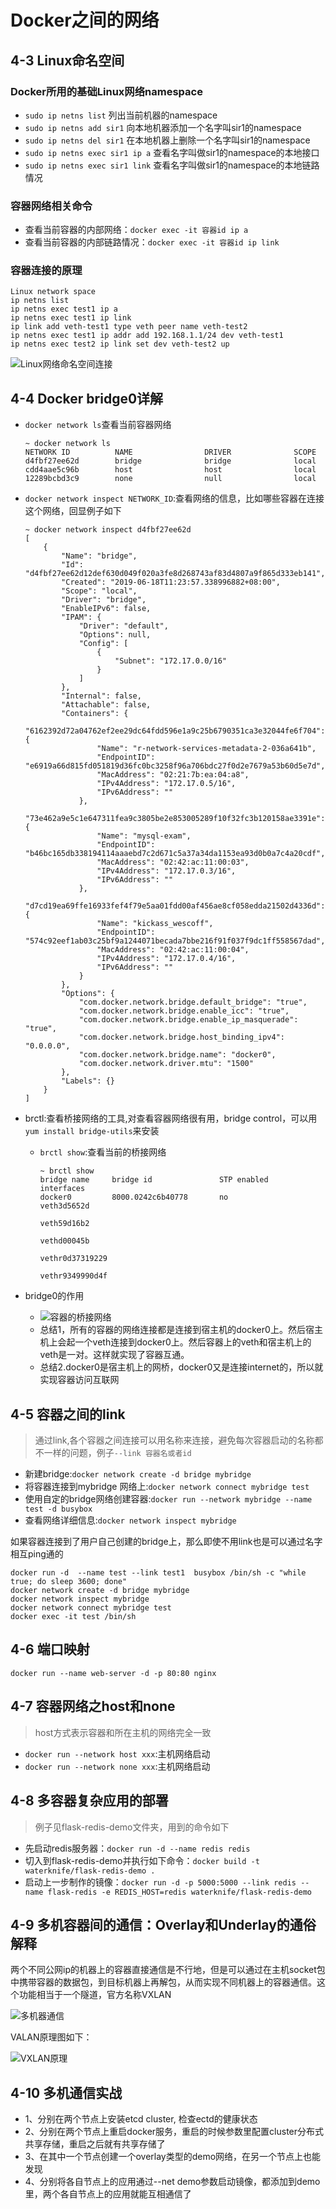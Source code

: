 # Docker之间的网络

## 4-3 Linux命名空间

### Docker所用的基础Linux网络namespace 

+ `sudo ip netns list` 列出当前机器的namespace
+ `sudo ip netns add sir1` 向本地机器添加一个名字叫sir1的namespace
+ `sudo ip netns del sir1`  在本地机器上删除一个名字叫sir1的namespace
+ `sudo ip netns exec sir1 ip a` 查看名字叫做sir1的namespace的本地接口
+ `sudo ip netns exec sir1 link` 查看名字叫做sir1的namespace的本地链路情况

### 容器网络相关命令

+ 查看当前容器的内部网络：`docker exec -it 容器id ip a`
+ 查看当前容器的内部链路情况：`docker exec -it 容器id ip link`

### 容器连接的原理

```shell
Linux network space
ip netns list
ip netns exec test1 ip a
ip netns exec test1 ip link
ip link add veth-test1 type veth peer name veth-test2
ip netns exec test1 ip addr add 192.168.1.1/24 dev veth-test1
ip netns exec test2 ip link set dev veth-test2 up
```

![Linux网络命名空间连接](images/Linux网络命名空间连接.jpg)

## 4-4 Docker bridge0详解

+ `docker network ls`查看当前容器网络

  ```shell
  ~ docker network ls
  NETWORK ID          NAME                DRIVER              SCOPE
  d4fbf27ee62d        bridge              bridge              local
  cdd4aae5c96b        host                host                local
  12289bcbd3c9        none                null                local
  ```

+ `docker network inspect NETWORK_ID`:查看网络的信息，比如哪些容器在连接这个网络，回显例子如下

  ```shell
  ~ docker network inspect d4fbf27ee62d
  [
      {
          "Name": "bridge",
          "Id": "d4fbf27ee62d12def630d049f020a3fe8d268743af83d4807a9f865d333eb141",
          "Created": "2019-06-18T11:23:57.338996882+08:00",
          "Scope": "local",
          "Driver": "bridge",
          "EnableIPv6": false,
          "IPAM": {
              "Driver": "default",
              "Options": null,
              "Config": [
                  {
                      "Subnet": "172.17.0.0/16"
                  }
              ]
          },
          "Internal": false,
          "Attachable": false,
          "Containers": {
              "6162392d72a04762ef2ee29dc64fdd596e1a9c25b6790351ca3e32044fe6f704": {
                  "Name": "r-network-services-metadata-2-036a641b",
                  "EndpointID": "e6919a66d815fd051819d36fc0bc3258f96a706bdc27f0d2e7679a53b60d5e7d",
                  "MacAddress": "02:21:7b:ea:04:a8",
                  "IPv4Address": "172.17.0.5/16",
                  "IPv6Address": ""
              },
              "73e462a9e5c1e647311fea9c3805be2e853005289f10f32fc3b120158ae3391e": {
                  "Name": "mysql-exam",
                  "EndpointID": "b46bc165db338194114aaaebd7c2d671c5a37a34da1153ea93d0b0a7c4a20cdf",
                  "MacAddress": "02:42:ac:11:00:03",
                  "IPv4Address": "172.17.0.3/16",
                  "IPv6Address": ""
              },
              "d7cd19ea69ffe16933fef4f79e5aa01fdd00af456ae8cf058edda21502d4336d": {
                  "Name": "kickass_wescoff",
                  "EndpointID": "574c92eef1ab03c25bf9a1244071becada7bbe216f91f037f9dc1ff558567dad",
                  "MacAddress": "02:42:ac:11:00:04",
                  "IPv4Address": "172.17.0.4/16",
                  "IPv6Address": ""
              }
          },
          "Options": {
              "com.docker.network.bridge.default_bridge": "true",
              "com.docker.network.bridge.enable_icc": "true",
              "com.docker.network.bridge.enable_ip_masquerade": "true",
              "com.docker.network.bridge.host_binding_ipv4": "0.0.0.0",
              "com.docker.network.bridge.name": "docker0",
              "com.docker.network.driver.mtu": "1500"
          },
          "Labels": {}
      }
  ]
  ```

+ brctl:查看桥接网络的工具,对查看容器网络很有用，bridge control，可以用`yum install bridge-utils`来安装
  + `brctl show`:查看当前的桥接网络

    ```shell
    ~ brctl show
    bridge name     bridge id               STP enabled     interfaces
    docker0         8000.0242c6b40778       no              veth3d5652d
                                                            veth59d16b2
                                                            vethd00045b
                                                            vethr0d37319229
                                                            vethr9349990d4f
    ```

+ bridge0的作用
  + ![容器的桥接网络](images/容器的桥接网络.jpg)
  + 总结1，所有的容器的网络连接都是连接到宿主机的docker0上。然后宿主机上会起一个veth连接到docker0上。然后容器上的veth和宿主机上的veth是一对。这样就实现了容器互通。
  + 总结2.docker0是宿主机上的网桥，docker0又是连接internet的，所以就实现容器访问互联网
  
## 4-5 容器之间的link

> 通过link,各个容器之间连接可以用名称来连接，避免每次容器启动的名称都不一样的问题，例子`--link 容器名或者id`

+ 新建bridge:`docker network create -d bridge mybridge`
+ 将容器连接到mybridge 网络上:`docker network connect mybridge test`
+ 使用自定的bridge网络创建容器:`docker run --network mybridge --name test -d busybox`
+ 查看网络详细信息:`docker network inspect mybridge`

如果容器连接到了用户自己创建的bridge上，那么即使不用link也是可以通过名字相互ping通的

```shell
docker run -d  --name test --link test1  busybox /bin/sh -c "while true; do sleep 3600; done"
docker network create -d bridge mybridge
docker network inspect mybridge
docker network connect mybridge test
docker exec -it test /bin/sh
```

## 4-6 端口映射

`docker run --name web-server -d -p 80:80 nginx`

## 4-7 容器网络之host和none

> host方式表示容器和所在主机的网络完全一致

+ `docker run --network host xxx`:主机网络启动
+ `docker run --network none xxx`:主机网络启动

## 4-8 多容器复杂应用的部署

> 例子见flask-redis-demo文件夹，用到的命令如下

+ 先启动redis服务器：`docker run -d --name redis redis`
+ 切入到flask-redis-demo并执行如下命令：`docker build -t waterknife/flask-redis-demo .`
+ 启动上一步制作的镜像：`docker run -d -p 5000:5000 --link redis --name flask-redis -e REDIS_HOST=redis waterknife/flask-redis-demo`

## 4-9 多机容器间的通信：Overlay和Underlay的通俗解释

两个不同公网ip的机器上的容器直接通信是不行地，但是可以通过在主机socket包中携带容器的数据包，到目标机器上再解包，从而实现不同机器上的容器通信。这个功能相当于一个隧道，官方名称VXLAN

![多机器通信](images/多机器通信.jpg)

VALAN原理图如下：

![VXLAN原理](images/VXLAN原理.jpg)

## 4-10 多机通信实战

+ 1、分别在两个节点上安装etcd cluster, 检查ectd的健康状态
+ 2、分别在两个节点上重启docker服务，重启的时候参数里配置cluster分布式共享存储，重启之后就有共享存储了
+ 3、在其中一个节点创建一个overlay类型的demo网络，在另一个节点上也能发现
+ 4、分别将各自节点上的应用通过--net demo参数启动镜像，都添加到demo里，两个各自节点上的应用就能互相通信了
